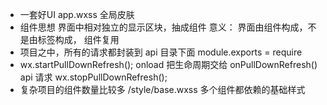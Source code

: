 - 一套好UI
  app.wxss 全局皮肤
- 组件思想
  界面中相对独立的显示区块，抽成组件
  意义： 界面由组件构成，不是由标签构成，
  组件复用
- 项目之中，所有的请求都封装到 api 目录下面
  module.exports = 
  require
- wx.startPullDownRefresh(); onload 把生命周期交给 onPullDownRefresh()
  api 请求
  wx.stopPullDownRefresh();
- 复杂项目的组件数量比较多 /style/base.wxss 多个组件都依赖的基础样式 